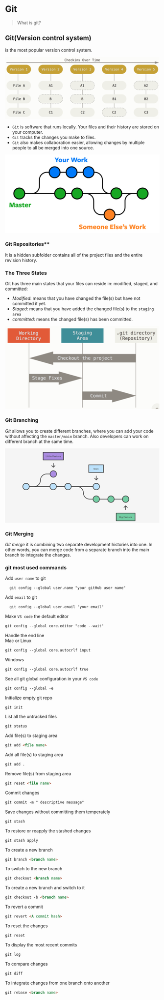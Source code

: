 # Git

> What is git?

## Git(Version control system)

is the most popular version control system.

![git over time](../assets//change-files.png)

- `Git` is software that runs locally. Your files and their history are stored
  on your computer.
- `Git` tracks the changes you make to files.
- `Git` also makes collaboration easier, allowing changes by multiple people to
  all be merged into one source.

![git](../assets/git.png)

### Git Repositories\*\*

It is a hidden subfolder contains all of the project files and the entire
revision history.

### The Three States

Git has three main states that your files can reside in: modified, staged, and
committed:

- _Modified_: means that you have changed the file(s) but have not committed it
  yet.
- _Staged_: means that you have added the changed file(s) to the `staging area`
- _committed_: means the changed file(s) has been committed.

![git states](../assets/git-states.png)

### Git Branching

_Git_ allows you to create different branches, where you can add your code
without affecting the `master/main` branch. Also developers can work on
different branch at the same time.

![git branches](../assets//branches.png)

### Git Merging

_Git merge_ it is combining two separate development histories into one. In
other words, you can merge code from a separate branch into the main branch to
integrate the changes.

### git most used commands

Add `user name` to git

```Markdown
  git config --global user.name "your gitHub user name"
```

Add `email` to git

```Markdown
  git config --global user.email "your email"
```

Make `VS code` the default editor

```Markdown
git config --global core.editor "code --wait"
```

Handle the end line <br> Mac or Linux

```Markdown
git config --global core.autocrlf input
```

Windows

```Markdown
git config --global core.autocrlf true
```

See all git global configuration in your `VS code`

```Markdown
git config --global -e
```

Initialize empty git repo

```Markdown
git init
```

List all the untracked files

```Markdown
git status
```

Add file(s) to staging area

```Markdown
git add <file name>
```

Add all file(s) to staging area

```Markdown
git add .
```

Remove file(s) from staging area

```Markdown
git reset <file name>
```

Commit changes

```Markdown
git commit -m " descriptive message"
```

Save changes without committing them temperately

```Markdown
git stash
```

To restore or reapply the stashed changes

```Markdown
git stash apply
```

To create a new branch

```Markdown
git branch <branch name>
```

To switch to the new branch

```Markdown
git checkout <branch name>
```

To create a new branch and switch to it

```Markdown
git checkout -b <branch name>
```

To revert a commit

```Markdown
git revert <A commit hash>
```

To reset the changes

```Markdown
git reset
```

To display the most recent commits

```Markdown
git log
```

To compare changes

```Markdown
git diff
```

To integrate changes from one branch onto another

```Markdown
git rebase <branch name>
```
